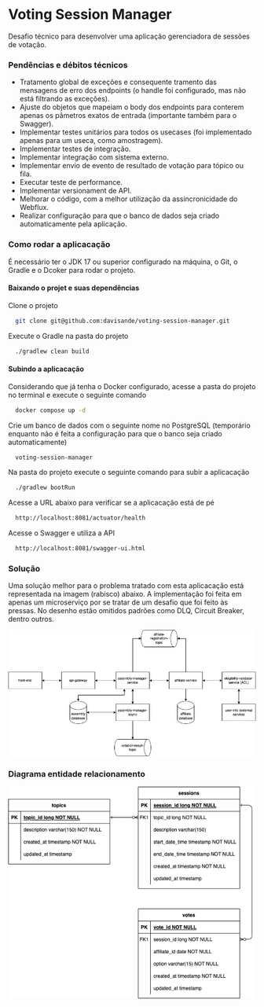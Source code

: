 # Voting Session Manager
Desafio técnico para desenvolver uma aplicação gerenciadora de sessões de votação.

### Pendências e débitos técnicos
- Tratamento global de exceções e consequente tramento das mensagens de erro dos endpoints (o handle foi configurado, mas não está filtrando as exceções).
- Ajuste do objetos que mapeiam o body dos endpoints para conterem apenas os pâmetros exatos de entrada (importante também para o Swagger).
- Implementar testes unitários para todos os usecases (foi implementado apenas para um useca, como amostragem).
- Implementar testes de integração.
- Implementar integração com sistema externo.
- Implementar envio de evento de resultado de votação para tópico ou fila.
- Executar teste de performance.
- Implementar versionament de API.
- Melhorar o código, com a melhor utilização da assincronicidade do Webflux.
- Realizar configuração para que o banco de dados seja criado automaticamente pela aplicação.

### Como rodar a aplicacação
É necessário ter o JDK 17 ou superior configurado na máquina, o Git, o Gradle e o Dcoker para rodar o projeto.

#### Baixando o projet e suas dependências
Clone o projeto
```bash
  git clone git@github.com:davisande/voting-session-manager.git
```
Execute o Gradle na pasta do projeto
```bash
  ./gradlew clean build
```

#### Subindo a aplicacação
Considerando que já tenha o Docker configurado, acesse a pasta do projeto no terminal e execute o seguinte comando
```bash
  docker compose up -d
```
Crie um banco de dados com o seguinte nome no PostgreSQL (temporário enquanto não é feita a configuração para que o banco seja criado automaticamente)
```bash
  voting-session-manager
```
Na pasta do projeto execute o seguinte comando para subir a aplicacação
```bash
  ./gradlew bootRun
```
Acesse a URL abaixo para verificar se a aplicacação está de pé
```bash
  http://localhost:8081/actuator/health
```
Acesse o Swagger e utiliza a API
```bash
  http://localhost:8081/swagger-ui.html
```

### Solução
Uma solução melhor para o problema tratado com esta aplicacação está representada na imagem (rabisco) abaixo. A implementação foi feita em apenas um microserviço por se tratar de um desafio que foi feito às pressas. No desenho estão omitidos padrões como DLQ, Circuit Breaker, dentro outros.

![alt text](./docs/voting-session-manager-solution.png)

### Diagrama entidade relacionamento
![alt text](./docs/voting-session-manager-der.png)